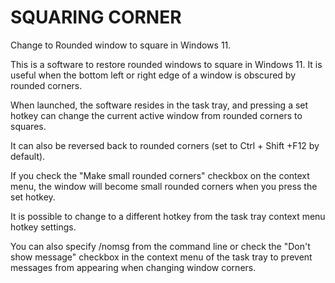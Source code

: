 # SQUARING CORNER
Change to Rounded window to square in Windows 11.
  
This is a software to restore rounded windows to square in Windows 11.  It is useful when the bottom left or right edge of a window is obscured by rounded corners.
  
When launched, the software resides in the task tray, and pressing a set hotkey can change the current active window from rounded corners to squares.
  
It can also be reversed back to rounded corners (set to Ctrl + Shift +F12 by default).
  
If you check the "Make small rounded corners" checkbox on the context menu, the window will become small rounded corners when you press the set hotkey.
  
It is possible to change to a different hotkey from the task tray context menu hotkey settings.
  
You can also specify /nomsg from the command line or check the "Don't show message" checkbox in the context menu of the task tray to prevent messages from appearing when changing window corners.
